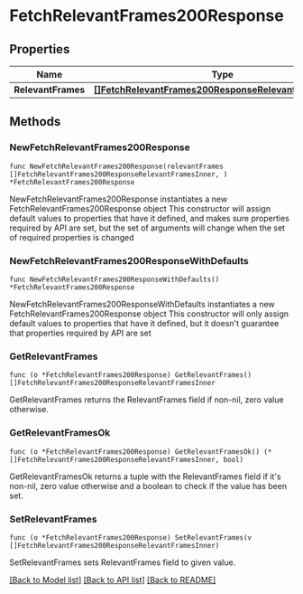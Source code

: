 # FetchRelevantFrames200Response

## Properties

Name | Type | Description | Notes
------------ | ------------- | ------------- | -------------
**RelevantFrames** | [**[]FetchRelevantFrames200ResponseRelevantFramesInner**](FetchRelevantFrames200ResponseRelevantFramesInner.md) |  | 

## Methods

### NewFetchRelevantFrames200Response

`func NewFetchRelevantFrames200Response(relevantFrames []FetchRelevantFrames200ResponseRelevantFramesInner, ) *FetchRelevantFrames200Response`

NewFetchRelevantFrames200Response instantiates a new FetchRelevantFrames200Response object
This constructor will assign default values to properties that have it defined,
and makes sure properties required by API are set, but the set of arguments
will change when the set of required properties is changed

### NewFetchRelevantFrames200ResponseWithDefaults

`func NewFetchRelevantFrames200ResponseWithDefaults() *FetchRelevantFrames200Response`

NewFetchRelevantFrames200ResponseWithDefaults instantiates a new FetchRelevantFrames200Response object
This constructor will only assign default values to properties that have it defined,
but it doesn't guarantee that properties required by API are set

### GetRelevantFrames

`func (o *FetchRelevantFrames200Response) GetRelevantFrames() []FetchRelevantFrames200ResponseRelevantFramesInner`

GetRelevantFrames returns the RelevantFrames field if non-nil, zero value otherwise.

### GetRelevantFramesOk

`func (o *FetchRelevantFrames200Response) GetRelevantFramesOk() (*[]FetchRelevantFrames200ResponseRelevantFramesInner, bool)`

GetRelevantFramesOk returns a tuple with the RelevantFrames field if it's non-nil, zero value otherwise
and a boolean to check if the value has been set.

### SetRelevantFrames

`func (o *FetchRelevantFrames200Response) SetRelevantFrames(v []FetchRelevantFrames200ResponseRelevantFramesInner)`

SetRelevantFrames sets RelevantFrames field to given value.



[[Back to Model list]](../README.md#documentation-for-models) [[Back to API list]](../README.md#documentation-for-api-endpoints) [[Back to README]](../README.md)


